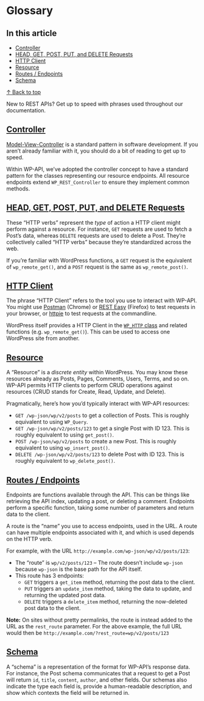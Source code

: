 # Glossary

## In this article

- [Controller](https://developer.wordpress.org/rest-api/glossary/#controller)
- [HEAD, GET, POST, PUT, and DELETE Requests](https://developer.wordpress.org/rest-api/glossary/#head-get-post-put-and-delete-requests)
- [HTTP Client](https://developer.wordpress.org/rest-api/glossary/#http-client)
- [Resource](https://developer.wordpress.org/rest-api/glossary/#resource)
- [Routes / Endpoints](https://developer.wordpress.org/rest-api/glossary/#routes--endpoints)
- [Schema](https://developer.wordpress.org/rest-api/glossary/#schema)

[↑︎ Back to top](https://developer.wordpress.org/rest-api/glossary/#wp--skip-link--target)

New to REST APIs? Get up to speed with phrases used throughout our documentation.

## [Controller](https://developer.wordpress.org/rest-api/glossary/#controller)

[Model-View-Controller](http://en.wikipedia.org/wiki/Model-view-controller) is a standard pattern in software development. If you aren’t already familiar with it, you should do a bit of reading to get up to speed.

Within WP-API, we’ve adopted the controller concept to have a standard pattern for the classes representing our resource endpoints. All resource endpoints extend `WP_REST_Controller` to ensure they implement common methods.

## [HEAD, GET, POST, PUT, and DELETE Requests](https://developer.wordpress.org/rest-api/glossary/#head-get-post-put-and-delete-requests)

These “HTTP verbs” represent the *type* of action a HTTP client might perform against a resource. For instance, `GET` requests are used to fetch a Post’s data, whereas `DELETE` requests are used to delete a Post. They’re collectively called “HTTP verbs” because they’re standardized across the web.

If you’re familiar with WordPress functions, a `GET` request is the equivalent of `wp_remote_get()`, and a `POST` request is the same as `wp_remote_post()`.

## [HTTP Client](https://developer.wordpress.org/rest-api/glossary/#http-client)

The phrase “HTTP Client” refers to the tool you use to interact with WP-API. You might use [Postman](https://chrome.google.com/webstore/detail/postman-rest-client/fdmmgilgnpjigdojojpjoooidkmcomcm?hl=en) (Chrome) or [REST Easy](https://github.com/nathan-osman/REST-Easy) (Firefox) to test requests in your browser, or [httpie](https://github.com/jakubroztocil/httpie) to test requests at the commandline.

WordPress itself provides a HTTP Client in the [`WP_HTTP` class](https://developer.wordpress.org/plugins/http-api/) and related functions (e.g. `wp_remote_get()`). This can be used to access one WordPress site from another.

## [Resource](https://developer.wordpress.org/rest-api/glossary/#resource)

A “Resource” is a *discrete entity* within WordPress. You may know these resources already as Posts, Pages, Comments, Users, Terms, and so on. WP-API permits HTTP clients to perform CRUD operations against resources (CRUD stands for Create, Read, Update, and Delete).

Pragmatically, here’s how you’d typically interact with WP-API resources:

- `GET /wp-json/wp/v2/posts` to get a collection of Posts. This is roughly equivalent to using `WP_Query`.
- `GET /wp-json/wp/v2/posts/123` to get a single Post with ID 123. This is roughly equivalent to using `get_post()`.
- `POST /wp-json/wp/v2/posts` to create a new Post. This is roughly equivalent to using `wp_insert_post()`.
- `DELETE /wp-json/wp/v2/posts/123` to delete Post with ID 123. This is roughly equivalent to `wp_delete_post()`.

## [Routes / Endpoints](https://developer.wordpress.org/rest-api/glossary/#routes--endpoints)

Endpoints are functions available through the API. This can be things like retrieving the API index, updating a post, or deleting a comment. Endpoints perform a specific function, taking some number of parameters and return data to the client.

A route is the “name” you use to access endpoints, used in the URL. A route can have multiple endpoints associated with it, and which is used depends on the HTTP verb.

For example, with the URL `http://example.com/wp-json/wp/v2/posts/123`:

- The “route” is `wp/v2/posts/123` – The route doesn’t include `wp-json` because `wp-json` is the base path for the API itself.
- This route has 3 endpoints:
  - `GET` triggers a `get_item` method, returning the post data to the client.
  - `PUT` triggers an `update_item` method, taking the data to update, and returning the updated post data.
  - `DELETE` triggers a `delete_item` method, returning the now-deleted post data to the client.

**Note:** On sites without pretty permalinks, the route is instead added to the URL as the `rest_route` parameter. For the above example, the full URL would then be `http://example.com/?rest_route=wp/v2/posts/123`

## [Schema](https://developer.wordpress.org/rest-api/glossary/#schema)

A “schema” is a representation of the format for WP-API’s response data. For instance, the Post schema communicates that a request to get a Post will return `id`, `title`, `content`, `author`, and other fields. Our schemas also indicate the type each field is, provide a human-readable description, and show which contexts the field will be returned in.